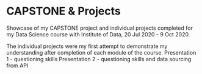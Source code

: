 # CAPSTONE & Projects
Showcase of my CAPSTONE project and individual projects completed for my Data Science course with Institute of Data, 20 Jul 2020 - 9 Oct 2020.

The individual projects were my first attempt to demonstrate my understanding after completion of each module of the course. 
Presentation 1 - questioning skills
Presentation 2 - questioning skills and data sourcing from API
